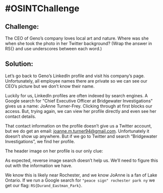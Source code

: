 # #OSINTChallenge

## Challenge:

The CEO of Geno’s company loves local art and nature. Where was she when she took the photo in her Twitter background? (Wrap the answer in RS{} and use underscores between each word.)

## Solution:

Let’s go back to Geno’s LinkedIn profile and visit his company’s page. Unfortunately, all employee names there are private so we can see our CEO’s picture but we don’t know their name.

Luckily for us, LinkedIn profiles are often indexed by search engines. A Google search for "Chief Executive Officer at Bridgewater Investigations" gives us a name: JoAnne Turner-Frey. Clicking through at first blocks our access. But, trying again, we can view her profile directly and even see her contact details.

That contact information on the profile doesn’t give us a Twitter account, but we do get an email: joanne.m.turner94@gmail.com. Unfortunately it doesn’t show up anywhere. But if we go to Twitter and search “Bridgewater Investigations”, we find her profile.

The header image on her profile is our only clue:


As expected, reverse image search doesn’t help us. We’ll need to figure this out with the information we have.

We know this is likely near Rochester, and we know JoAnne is a fan of Lake Ontario. If we run a Google search for `"peace sign" rochester park ny` we get our flag: `RS{Durand_Eastman_Park}`.
